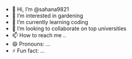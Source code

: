 - 👋 Hi, I’m @sahana9821
- 👀 I’m interested in gardening
- 🌱 I’m currently learning coding
- 💞️ I’m looking to collaborate on top universities
- 📫 How to reach me ..
- 😄 Pronouns: ...
- ⚡ Fun fact: ...

<!---
sahana9821/sahana9821 is a ✨ special ✨ repository because its `README.md` (this file) appears on your GitHub profile.
You can click the Preview link to take a look at your changes.
--->
